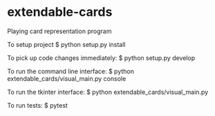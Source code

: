 # extendable-cards
Playing card representation program

To setup project
$ python setup.py install

To pick up code changes immediately:
$ python setup.py develop

To run the command line interface:
$ python extendable_cards/visual_main.py console

To run the tkinter interface:
$ python extendable_cards/visual_main.py

To run tests:
$ pytest
